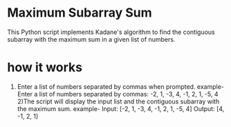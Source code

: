 # Maximum Subarray Sum
This Python script implements Kadane's algorithm to find the contiguous subarray with the maximum sum in a given list of numbers.

# how it works
1) Enter a list of numbers separated by commas when prompted.
example- Enter a list of numbers separated by commas: -2, 1, -3, 4, -1, 2, 1, -5, 4
2)The script will display the input list and the contiguous subarray with the maximum sum.
example- Input: [-2, 1, -3, 4, -1, 2, 1, -5, 4]
         Output: [4, -1, 2, 1]
